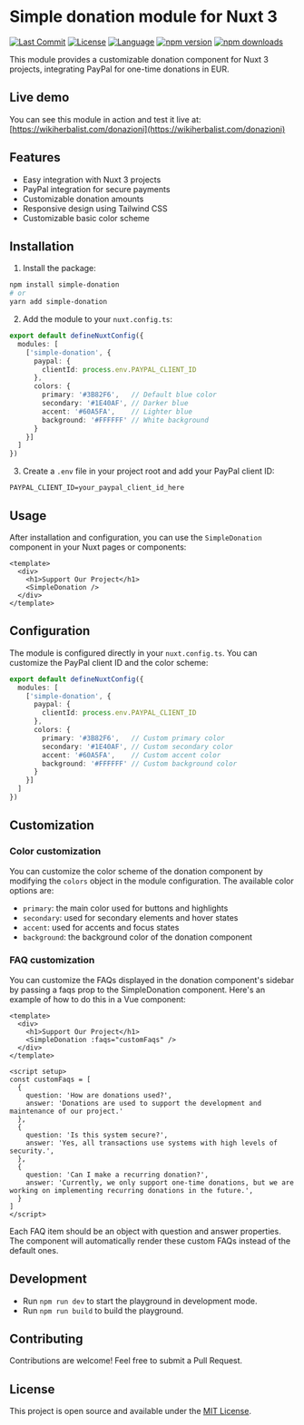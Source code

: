 # Simple donation module for Nuxt 3

[![Last Commit](https://img.shields.io/github/last-commit/giovannimanetti11/Simple-donation)](https://github.com/giovannimanetti11/Simple-donation/commits/main)
[![License](https://img.shields.io/github/license/giovannimanetti11/Simple-donation)](https://github.com/giovannimanetti11/Simple-donation/blob/main/LICENSE)
[![Language](https://img.shields.io/github/languages/top/giovannimanetti11/Simple-donation)](https://github.com/giovannimanetti11/Simple-donation)
[![npm version](https://img.shields.io/npm/v/simple-donation)](https://www.npmjs.com/package/simple-donation)
[![npm downloads](https://img.shields.io/npm/dm/simple-donation)](https://www.npmjs.com/package/simple-donation)

This module provides a customizable donation component for Nuxt 3 projects, integrating PayPal for one-time donations in EUR.

## Live demo

You can see this module in action and test it live at:
[https://wikiherbalist.com/donazioni](https://wikiherbalist.com/donazioni)

## Features

- Easy integration with Nuxt 3 projects
- PayPal integration for secure payments
- Customizable donation amounts
- Responsive design using Tailwind CSS
- Customizable basic color scheme

## Installation

1. Install the package:

```bash
npm install simple-donation
# or
yarn add simple-donation
```

2. Add the module to your `nuxt.config.ts`:

```typescript
export default defineNuxtConfig({
  modules: [
    ['simple-donation', {
      paypal: {
        clientId: process.env.PAYPAL_CLIENT_ID
      },
      colors: {
        primary: '#3B82F6',   // Default blue color
        secondary: '#1E40AF', // Darker blue
        accent: '#60A5FA',    // Lighter blue
        background: '#FFFFFF' // White background
      }
    }]
  ]
})
```

3. Create a `.env` file in your project root and add your PayPal client ID:

```
PAYPAL_CLIENT_ID=your_paypal_client_id_here
```

## Usage

After installation and configuration, you can use the `SimpleDonation` component in your Nuxt pages or components:

```vue
<template>
  <div>
    <h1>Support Our Project</h1>
    <SimpleDonation />
  </div>
</template>
```

## Configuration

The module is configured directly in your `nuxt.config.ts`. You can customize the PayPal client ID and the color scheme:

```typescript
export default defineNuxtConfig({
  modules: [
    ['simple-donation', {
      paypal: {
        clientId: process.env.PAYPAL_CLIENT_ID
      },
      colors: {
        primary: '#3B82F6',   // Custom primary color
        secondary: '#1E40AF', // Custom secondary color
        accent: '#60A5FA',    // Custom accent color
        background: '#FFFFFF' // Custom background color
      }
    }]
  ]
})
```

## Customization

### Color customization

You can customize the color scheme of the donation component by modifying the `colors` object in the module configuration. The available color options are:

- `primary`: the main color used for buttons and highlights
- `secondary`: used for secondary elements and hover states
- `accent`: used for accents and focus states
- `background`: the background color of the donation component

### FAQ customization

You can customize the FAQs displayed in the donation component's sidebar by passing a faqs prop to the SimpleDonation component. Here's an example of how to do this in a Vue component:

```vue
<template>
  <div>
    <h1>Support Our Project</h1>
    <SimpleDonation :faqs="customFaqs" />
  </div>
</template>

<script setup>
const customFaqs = [
  {
    question: 'How are donations used?',
    answer: 'Donations are used to support the development and maintenance of our project.'
  },
  {
    question: 'Is this system secure?',
    answer: 'Yes, all transactions use systems with high levels of security.',
  },
  {
    question: 'Can I make a recurring donation?',
    answer: 'Currently, we only support one-time donations, but we are working on implementing recurring donations in the future.',
  }
]
</script>
```

Each FAQ item should be an object with question and answer properties. The component will automatically render these custom FAQs instead of the default ones.

## Development

- Run `npm run dev` to start the playground in development mode.
- Run `npm run build` to build the playground.

## Contributing

Contributions are welcome! Feel free to submit a Pull Request.

## License

This project is open source and available under the [MIT License](LICENSE).
